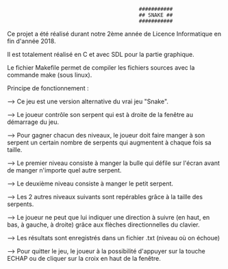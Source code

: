                                                ###########
                                               ## SNAKE ##
                                               ###########
                                   
Ce projet a été réalisé durant notre 2ème année de Licence Informatique en fin d'année 2018.

Il est totalement réalisé en C et avec SDL pour la partie graphique.

Le fichier Makefile permet de compiler les fichiers sources avec la commande make (sous linux).

Principe de fonctionnement :

--> Ce jeu est une version alternative du vrai jeu "Snake".

--> Le joueur contrôle son serpent qui est à droite de la fenêtre au démarrage du jeu.

--> Pour gagner chacun des niveaux, le joueur doit faire manger à son serpent un certain nombre de serpents qui augmentent à chaque fois sa taille. 

--> Le premier niveau consiste à manger la bulle qui défile sur l'écran avant de manger n'importe quel autre serpent. 

--> Le deuxième niveau consiste à manger le petit serpent.

--> Les 2 autres niveaux suivants sont repérables grâce à la taille des serpents.

--> Le joueur ne peut que lui indiquer une direction à suivre (en haut, en bas, à gauche, à droite) grâce aux flèches directionnelles du clavier.

--> Les résultats sont enregistrés dans un fichier .txt (niveau où on échoue)

--> Pour quitter le jeu, le joueur à la possibilité d'appuyer sur la touche ECHAP ou de cliquer sur la croix en haut de la fenêtre.


